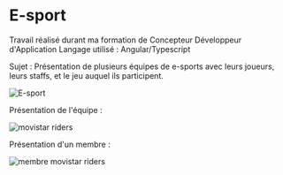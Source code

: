 # E-sport

Travail réalisé durant ma formation de Concepteur Développeur d'Application 
Langage utilisé : Angular/Typescript

Sujet : Présentation de plusieurs équipes de e-sports avec leurs joueurs, leurs staffs, et le jeu auquel ils participent.


![E-sport](https://github.com/JonathanG-coder/E-sport/assets/159537523/39bf0d82-59dc-4773-a26d-18b8b7ee02ca)


Présentation de l'équipe : 

![movistar riders](https://github.com/JonathanG-coder/E-sport/assets/159537523/e4ae5f39-e114-4311-aea1-39fcd2b3c2b9)


Présentation d'un membre : 

![membre movistar riders](https://github.com/JonathanG-coder/E-sport/assets/159537523/c763ed89-34f5-4cff-bc6e-e49a788d33bb)


